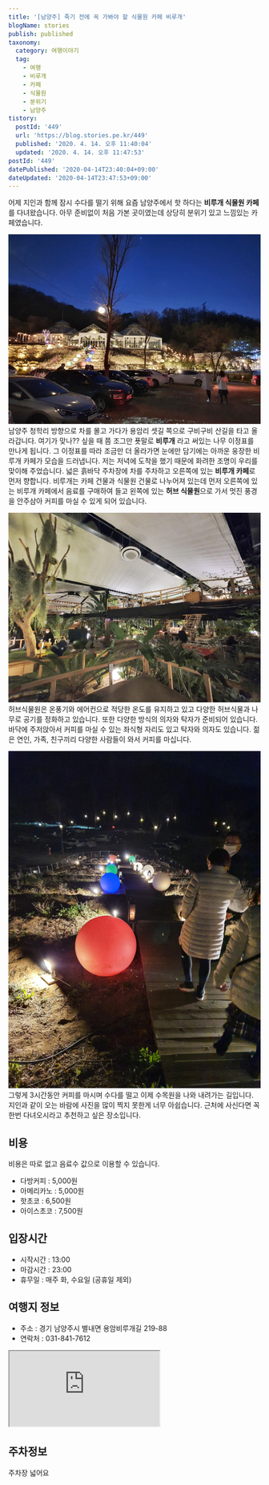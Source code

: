 ```yaml
---
title: '[남양주] 죽기 전에 꼭 가봐야 할 식물원 카페 비루개'
blogName: stories
publish: published
taxonomy:
  category: 여행이야기
  tag:
    - 여행
    - 비루개
    - 카페
    - 식물원
    - 분위기
    - 남양주
tistory:
  postId: '449'
  url: 'https://blog.stories.pe.kr/449'
  published: '2020. 4. 14. 오후 11:40:04'
  updated: '2020. 4. 14. 오후 11:47:53'
postId: '449'
datePublished: '2020-04-14T23:40:04+09:00'
dateUpdated: '2020-04-14T23:47:53+09:00'
---
```





어제 지인과 함께 잠시 수다를 떨기 위해 요즘 남양주에서 핫 하다는 **비루개 식물원 카페**를 다녀왔습니다. 아무 준비없이 처음 가본 곳이였는데 상당히 분위기 있고 느낌있는 카페였습니다. 

![비루개](images/2020-04-14-23-09-29.png)  
남양주 청학리 방향으로 차를 몰고 가다가 용암리 셋길 쪽으로 구비구비 산길을 타고 올라갑니다. 여기가 맞나?? 싶을 때 쯤 조그만 푯말로 **비루개** 라고 써있는 나무  이정표를 만나게 됩니다. 그 이정표를 따라 조금만 더 올라가면 눈에만 담기에는 아까운 웅장한 비루개 카페가 모습을 드러냅니다. 저는 저녁에 도착을 했기 때문에 화려한 조명이 우리를 맞이해 주었습니다. 넓은 흙바닥 주차장에 차를 주차하고 오른쪽에 있는 **비루개 카페**로 먼저 향합니다. 
비루개는 카페 건물과 식물원 건물로 나누어져 있는데 먼저 오른쪽에 있는 비루개 카페에서 음료를 구매하여 들고 왼쪽에 있는 **허브 식물원**으로 가서 멋진 풍경을 안주삼아 커피를 마실 수 있게 되어 있습니다. 

![허브 식물원](images/2020-04-14-23-19-38.png)   
허브식물원은 온풍기와 에어컨으로 적당한 온도를 유지하고 있고 다양한 허브식물과 나무로 공기를 정화하고 있습니다. 또한 다양한 방식의 의자와 탁자가 준비되어 있습니다. 바닥에 주저앉아서 커피를 마실 수 있는 좌식형 자리도 있고 탁자와 의자도 있습니다. 젊은 연인, 가족, 친구끼리 다양한 사람들이 와서 커피를 마십니다.  

![내려가는 길](images/2020-04-14-23-23-04.png)   
그렇게 3시간동안 커피를 마시며 수다를 떨고 이제 수목원을 나와 내려가는 길입니다. 
지인과 같이 오는 바람에 사진을 많이 찍지 못한게 너무 아쉽습니다. 근처에 사신다면 꼭 한번 다녀오시라고 추천하고 싶은 장소입니다.  

## 비용  
비용은 따로 없고 음료수 값으로 이용할 수 있습니다. 

- 다방커피 : 5,000원
- 아메리카노 : 5,000원
- 핫초코 : 6,500원
- 아이스초코 : 7,500원 


## 입장시간  
- 시작시간 : 13:00    
- 마감시간 : 23:00   
- 휴무일 : 매주 화, 수요일 (공휴일 제외)  

## 여행지 정보  
- 주소 : 경기 남양주시 별내면 용암비루개길 219-88  
- 연락처 : 031-841-7612  
<div class='embed-responsive embed-responsive-16by9'>
    <iframe src='https://www.google.com/maps/embed?pb=!1m18!1m12!1m3!1d891.8380535079281!2d127.12505689218898!3d37.73646070570851!2m3!1f0!2f0!3f0!3m2!1i1024!2i768!4f13.1!3m3!1m2!1s0x0%3A0xf834bb27c52275d5!2z67mE66Oo6rCc!5e0!3m2!1sko!2skr!4v1586875109530!5m2!1sko!2skr' class='embed-responsive-item' allowfullscreen></iframe>
</div>


## 주차정보  
주차장 넓어요
